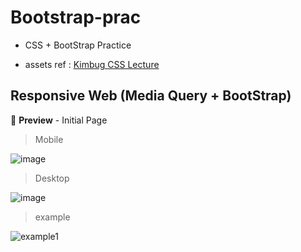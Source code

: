 # Bootstrap-prac

- CSS + BootStrap Practice

- assets ref : [Kimbug CSS Lecture](https://edu.goorm.io/lecture/20583/%EA%B9%80%EB%B2%84%EA%B7%B8%EC%9D%98-html-css%EB%8A%94-%EC%9E%AC%EB%B0%8C%EB%8B%A4)


## Responsive Web (Media Query + BootStrap)


🔻 **Preview** - Initial Page   
  


> Mobile

![image](https://user-images.githubusercontent.com/89119982/156475813-a3e4649e-95b4-4cbe-9d66-77050b891e70.png)



> Desktop

![image](https://user-images.githubusercontent.com/89119982/156475875-acbc7a7b-578c-40af-b285-4feba78cfe43.png)





> example

![example1](https://user-images.githubusercontent.com/89119982/156475610-f36d47d0-c7b0-4e96-a837-673a8bdd33d8.gif)

